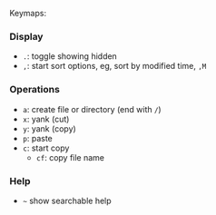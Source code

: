 Keymaps:

### Display
- `.`: toggle showing hidden
- `,`: start sort options, eg, sort by modified time, `,M`

### Operations
- `a`: create file or directory (end with `/`)
- `x`: yank (cut)
- `y`: yank (copy)
- `p`: paste
- `c`: start copy
  - `cf`: copy file name

### Help
- `~` show searchable help
